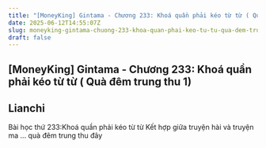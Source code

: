 ```yaml
---
title: "[MoneyKing] Gintama - Chương 233: Khoá quần phải kéo từ từ ( Quà đêm trung thu 1)"
date: 2025-06-12T14:55:07Z
slug: moneyking-gintama-chuong-233-khoa-quan-phai-keo-tu-tu-qua-dem-trung-thu-1
draft: false
---
```


## [MoneyKing] Gintama - Chương 233: Khoá quần phải kéo từ từ ( Quà đêm trung thu 1)

## Lianchi

Bài học thứ 233:Khoá quần phải kéo từ từ Kết hợp giữa truyện hài và truyện ma ... quà đêm trung thu đây